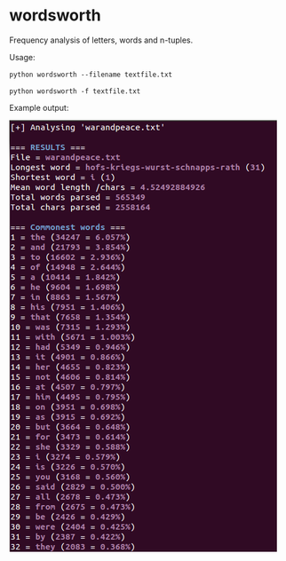 wordsworth
==========

Frequency analysis of letters, words and n-tuples.

Usage:

```
python wordsworth --filename textfile.txt
```

```
python wordsworth -f textfile.txt
```

Example output:

![Alt text](/screenshots/screenshot1.png?raw=true "screenshot1.png")

